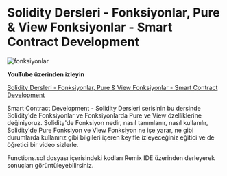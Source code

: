 # Solidity Dersleri - Fonksiyonlar, Pure & View Fonksiyonlar - Smart Contract Development

![fonksiyonlar](https://github.com/erelcolak/solidity-tutorials/assets/13097272/95d749aa-7b36-46d8-a0ce-3eb02ea13943)

**YouTube üzerinden izleyin**

[Solidity Dersleri - Fonksiyonlar, Pure & View Fonksiyonlar - Smart Contract Development](https://www.youtube.com/watch?v=F2oHSPAQhHs)

Smart Contract Development - Solidity Dersleri serisinin bu dersinde Solidity'de Fonksiyonlar ve Fonksiyonlarda Pure ve View özelliklerine değiniyoruz. Solidity'de Fonksiyon nedir, nasıl tanımlanır, nasıl kullanılır, Solidity'de Pure Fonksiyon ve View Fonksiyon ne işe yarar, ne gibi durumlarda kullanırız gibi bilgileri içeren keyifle izleyeceğiniz eğitici ve de öğretici bir video sizlerle.

Functions.sol dosyası içerisindeki kodları Remix IDE üzerinden derleyerek sonuçları görüntüleyebilirsiniz.
